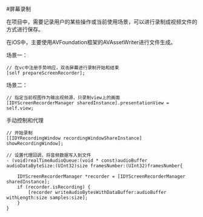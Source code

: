 #屏幕录制

在项目中，需要记录用户的某些操作或当前使用场景，可以进行录制成视频文件的方式进行保存。

在iOS中，主要使用AVFoundation框架的AVAssetWriter进行文件生成。

场景一：

```
// 在vc中注册手势响应，双击屏幕进行录制开始和结束
[self prepareScreenRecorder];
```

场景二：

```
// 指定当前视图作为输出视频源，只录制view上的画面
[IDYScreenRecorderManager sharedInstance].presentationView = self.view;
```

手动控制和代理
```
// 开始录制
[[IDYRecordingWindow recordingWindowShareInstance] showRecordingWindow];

// 设置代理回调，将音频数据写入到文件
- (void)realTimeAudioQueue:(void * const)audioBuffer audioDataByteSize:(UInt32)size framesNumber:(UInt32)framesNumber{
    
    IDYScreenRecorderManager *recorder = [IDYScreenRecorderManager sharedInstance];
    if (recorder.isRecording) {
        [recorder writeAudioBytesWithDataBuffer:audioBuffer withLength:size samples:size];
    }
}
```

